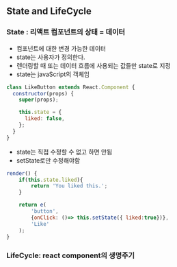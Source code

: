 ## State and LifeCycle

### State : 리액트 컴포넌트의 상태 = 데이터

- 컴포넌트에 대한 변경 가능한 데이터
- state는 사용자가 정의한다.
- 렌더링할 때 또는 데이터 흐름에 사용되는 값들만 state로 지정
- state는 javaScript의 객체임

```javascript
class LikeButton extends React.Component {
  constructor(props) {
    super(props);

    this.state = {
      liked: false,
    };
  }
}
```

- state는 직접 수정할 수 없고 하면 안됨
- setState로만 수정해야함

```javascript
render() {
    if(this.state.liked){
        return 'You liked this.';
    }

    return e(
        'button',
        {onClick: ()=> this.setState({ liked:true})},
        'Like'
    );
}
```

### LifeCycle: react component의 생명주기
